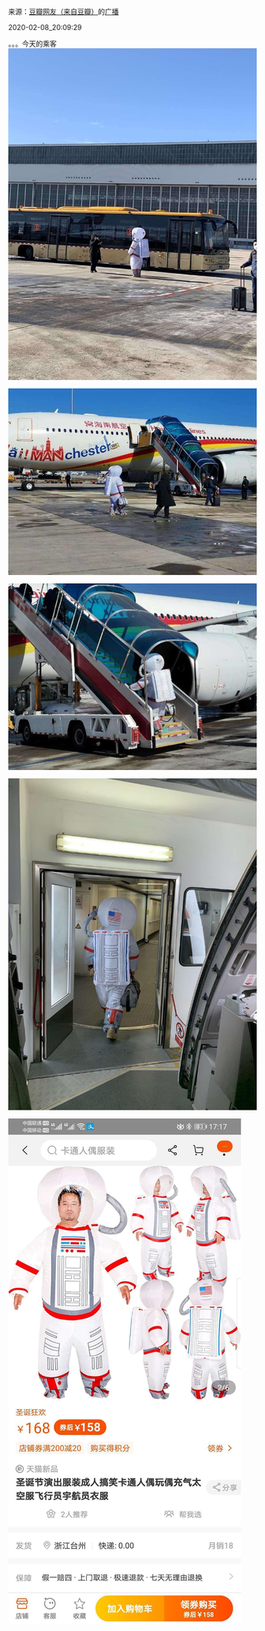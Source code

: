 来源：[豆瓣网友（来自豆瓣）](https://www.douban.com/people/123160224/)的[广播](https://www.douban.com/people/123160224/status/2798599417/)


2020-02-08_20:09:29


。。。今天的乘客
![](./pic/2020-02-08_20:09:29-豆瓣网友的广播1.jpg)  

![](./pic/2020-02-08_20:09:29-豆瓣网友的广播2.jpg)  

![](./pic/2020-02-08_20:09:29-豆瓣网友的广播3.jpg)  

![](./pic/2020-02-08_20:09:29-豆瓣网友的广播4.jpg)  

![](./pic/2020-02-08_20:09:29-豆瓣网友的广播5.jpg)  

